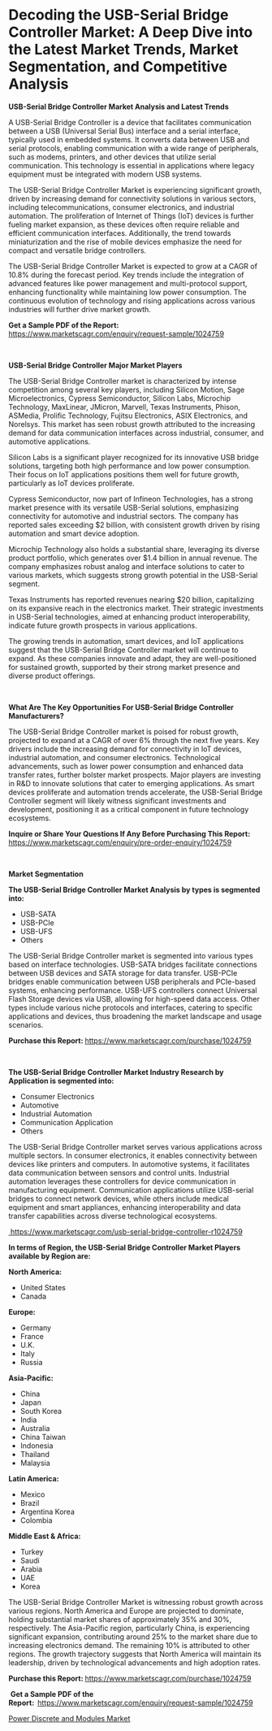 <p><h1>Decoding the USB-Serial Bridge Controller Market: A Deep Dive into the Latest Market Trends, Market Segmentation, and Competitive Analysis</h1></p><p><strong>USB-Serial Bridge Controller Market Analysis and Latest Trends</strong></p>
<p><p>A USB-Serial Bridge Controller is a device that facilitates communication between a USB (Universal Serial Bus) interface and a serial interface, typically used in embedded systems. It converts data between USB and serial protocols, enabling communication with a wide range of peripherals, such as modems, printers, and other devices that utilize serial communication. This technology is essential in applications where legacy equipment must be integrated with modern USB systems.</p><p>The USB-Serial Bridge Controller Market is experiencing significant growth, driven by increasing demand for connectivity solutions in various sectors, including telecommunications, consumer electronics, and industrial automation. The proliferation of Internet of Things (IoT) devices is further fueling market expansion, as these devices often require reliable and efficient communication interfaces. Additionally, the trend towards miniaturization and the rise of mobile devices emphasize the need for compact and versatile bridge controllers.</p><p>The USB-Serial Bridge Controller Market is expected to grow at a CAGR of 10.8% during the forecast period. Key trends include the integration of advanced features like power management and multi-protocol support, enhancing functionality while maintaining low power consumption. The continuous evolution of technology and rising applications across various industries will further drive market growth.</p></p>
<p><strong>Get a Sample PDF of the Report:&nbsp;</strong> <a href="https://www.marketscagr.com/enquiry/request-sample/1024759?utm_campaign=2454&utm_medium=2&utm_source=Github&utm_content=ia&utm_term=06042025&utm_id=usb-serial-bridge-controller">https://www.marketscagr.com/enquiry/request-sample/1024759</a></p>
<p>&nbsp;</p>
<p><strong>USB-Serial Bridge Controller Major Market Players</strong></p>
<p><p>The USB-Serial Bridge Controller market is characterized by intense competition among several key players, including Silicon Motion, Sage Microelectronics, Cypress Semiconductor, Silicon Labs, Microchip Technology, MaxLinear, JMicron, Marvell, Texas Instruments, Phison, ASMedia, Prolific Technology, Fujitsu Electronics, ASIX Electronics, and Norelsys. This market has seen robust growth attributed to the increasing demand for data communication interfaces across industrial, consumer, and automotive applications.</p><p>Silicon Labs is a significant player recognized for its innovative USB bridge solutions, targeting both high performance and low power consumption. Their focus on IoT applications positions them well for future growth, particularly as IoT devices proliferate.</p><p>Cypress Semiconductor, now part of Infineon Technologies, has a strong market presence with its versatile USB-Serial solutions, emphasizing connectivity for automotive and industrial sectors. The company has reported sales exceeding $2 billion, with consistent growth driven by rising automation and smart device adoption.</p><p>Microchip Technology also holds a substantial share, leveraging its diverse product portfolio, which generates over $1.4 billion in annual revenue. The company emphasizes robust analog and interface solutions to cater to various markets, which suggests strong growth potential in the USB-Serial segment.</p><p>Texas Instruments has reported revenues nearing $20 billion, capitalizing on its expansive reach in the electronics market. Their strategic investments in USB-Serial technologies, aimed at enhancing product interoperability, indicate future growth prospects in various applications.</p><p>The growing trends in automation, smart devices, and IoT applications suggest that the USB-Serial Bridge Controller market will continue to expand. As these companies innovate and adapt, they are well-positioned for sustained growth, supported by their strong market presence and diverse product offerings.</p></p>
<p>&nbsp;</p>
<p><strong>What Are The Key Opportunities For USB-Serial Bridge Controller Manufacturers?</strong></p>
<p><p>The USB-Serial Bridge Controller market is poised for robust growth, projected to expand at a CAGR of over 6% through the next five years. Key drivers include the increasing demand for connectivity in IoT devices, industrial automation, and consumer electronics. Technological advancements, such as lower power consumption and enhanced data transfer rates, further bolster market prospects. Major players are investing in R&D to innovate solutions that cater to emerging applications. As smart devices proliferate and automation trends accelerate, the USB-Serial Bridge Controller segment will likely witness significant investments and development, positioning it as a critical component in future technology ecosystems.</p></p>
<p><strong>Inquire or Share Your Questions If Any Before Purchasing This Report:</strong> <a href="https://www.marketscagr.com/enquiry/pre-order-enquiry/1024759?utm_campaign=2454&utm_medium=2&utm_source=Github&utm_content=ia&utm_term=06042025&utm_id=usb-serial-bridge-controller">https://www.marketscagr.com/enquiry/pre-order-enquiry/1024759</a></p>
<p>&nbsp;</p>
<p><strong>Market Segmentation</strong></p>
<p><strong>The USB-Serial Bridge Controller Market Analysis by types is segmented into:</strong></p>
<p><ul><li>USB-SATA</li><li>USB-PCIe</li><li>USB-UFS</li><li>Others</li></ul></p>
<p><p>The USB-Serial Bridge Controller market is segmented into various types based on interface technologies. USB-SATA bridges facilitate connections between USB devices and SATA storage for data transfer. USB-PCIe bridges enable communication between USB peripherals and PCIe-based systems, enhancing performance. USB-UFS controllers connect Universal Flash Storage devices via USB, allowing for high-speed data access. Other types include various niche protocols and interfaces, catering to specific applications and devices, thus broadening the market landscape and usage scenarios.</p></p>
<p><strong>Purchase this Report:&nbsp;</strong><a href="https://www.marketscagr.com/purchase/1024759?utm_campaign=2454&utm_medium=2&utm_source=Github&utm_content=ia&utm_term=06042025&utm_id=usb-serial-bridge-controller">https://www.marketscagr.com/purchase/1024759</a></p>
<p>&nbsp;</p>
<p><strong>The USB-Serial Bridge Controller Market Industry Research by Application is segmented into:</strong></p>
<p><ul><li>Consumer Electronics</li><li>Automotive</li><li>Industrial Automation</li><li>Communication Application</li><li>Others</li></ul></p>
<p><p>The USB-Serial Bridge Controller market serves various applications across multiple sectors. In consumer electronics, it enables connectivity between devices like printers and computers. In automotive systems, it facilitates data communication between sensors and control units. Industrial automation leverages these controllers for device communication in manufacturing equipment. Communication applications utilize USB-serial bridges to connect network devices, while others include medical equipment and smart appliances, enhancing interoperability and data transfer capabilities across diverse technological ecosystems.</p></p>
<p><a href="https://www.marketscagr.com/usb-serial-bridge-controller-r1024759?utm_campaign=2454&utm_medium=2&utm_source=Github&utm_content=ia&utm_term=06042025&utm_id=usb-serial-bridge-controller">&nbsp;https://www.marketscagr.com/usb-serial-bridge-controller-r1024759</a></p>
<p><strong>In terms of Region, the USB-Serial Bridge Controller Market Players available by Region are:</strong></p>
<p>
    <p> <strong> North America: </strong>
        <ul>
            <li>United States</li>
            <li>Canada</li>
        </ul>
        </p> 
    <p> <strong> Europe: </strong>
        <ul>
            <li>Germany</li>
            <li>France</li>
            <li>U.K.</li>
            <li>Italy</li>
            <li>Russia</li>
        </ul>
        </p> 
    <p> <strong> Asia-Pacific: </strong>
        <ul>
            <li>China</li>
            <li>Japan</li>
            <li>South Korea</li>
            <li>India</li>
            <li>Australia</li>
            <li>China Taiwan</li>
            <li>Indonesia</li>
            <li>Thailand</li>
            <li>Malaysia</li>
        </ul>
        </p> 
    <p> <strong> Latin America: </strong>
        <ul>
            <li>Mexico</li>
            <li>Brazil</li>
            <li>Argentina Korea</li>
            <li>Colombia</li>
        </ul>
        </p> 
    <p> <strong> Middle East & Africa: </strong>
        <ul>
            <li>Turkey</li>
            <li>Saudi</li>
            <li>Arabia</li>
            <li>UAE</li>
            <li>Korea</li>
        </ul>
    </p>
    </p>
<p><p>The USB-Serial Bridge Controller Market is witnessing robust growth across various regions. North America and Europe are projected to dominate, holding substantial market shares of approximately 35% and 30%, respectively. The Asia-Pacific region, particularly China, is experiencing significant expansion, contributing around 25% to the market share due to increasing electronics demand. The remaining 10% is attributed to other regions. The growth trajectory suggests that North America will maintain its leadership, driven by technological advancements and high adoption rates.</p></p>
<p><strong>Purchase this Report: </strong><a href="https://www.marketscagr.com/purchase/1024759?utm_campaign=2454&utm_medium=2&utm_source=Github&utm_content=ia&utm_term=06042025&utm_id=usb-serial-bridge-controller">https://www.marketscagr.com/purchase/1024759</a></p>
<p>&nbsp;<strong>Get a Sample PDF of the Report:&nbsp;&nbsp;</strong><a href="https://www.marketscagr.com/enquiry/request-sample/1024759?utm_campaign=2454&utm_medium=2&utm_source=Github&utm_content=ia&utm_term=06042025&utm_id=usb-serial-bridge-controller">https://www.marketscagr.com/enquiry/request-sample/1024759</a></p>
<p><strong></strong></p>
<p><p><a href="https://github.com/hammelximalschid/Market-Research-Report-List-1/blob/main/power-discrete-and-modules-market.md?utm_campaign=2454&utm_medium=2&utm_source=Github&utm_content=ia&utm_term=06042025&utm_id=usb-serial-bridge-controller">Power Discrete and Modules Market</a></p></p>
